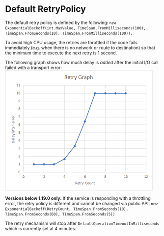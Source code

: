 # Default RetryPolicy

The default retry policy is defined by the following:
`new ExponentialBackoff(int.MaxValue, TimeSpan.FromMilliseconds(100), TimeSpan.FromSeconds(10), TimeSpan.FromMilliseconds(100));`

To avoid high CPU usage, the retries are throttled if the code fails immediately (e.g. when there is no network or route to destination) so that the minimum time to execute the next retry is 1 second.

The following graph shows how much delay is _added_ after the initial I/O call failed with a transport error:
![](./retry.png)

__Versions below 1.19.0 only:__ If the service is responding with a throttling error, the retry policy is different and cannot be changed via public API:
`new ExponentialBackoff(RetryCount, TimeSpan.FromSeconds(10), TimeSpan.FromSeconds(60), TimeSpan.FromSeconds(5))`

The retry mechanism will stop after `DefaultOperationTimeoutInMilliseconds` which is currently set at 4 minutes.
